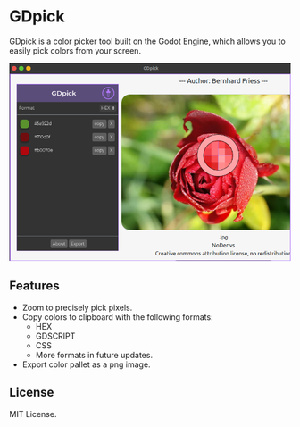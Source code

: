 # GDpick
GDpick is a color picker tool built on the Godot Engine, which allows you to easily pick colors from your screen.

![Alt text](screenshots/screenshot1.png?raw=true "Title")

## Features
* Zoom to precisely pick pixels.
* Copy colors to clipboard with the following formats:
  * HEX
  * GDSCRIPT
  * CSS
  * More formats in future updates.
* Export color pallet as a png image.

## License

MIT License.
